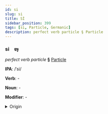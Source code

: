```yaml
---
id: si
slug: si
title: Sİ
sidebar_position: 399
tags: [si, Particle, Germanic]
description: perfect verb particle § Particle
---
```


### si&emsp;<span kind="abugida">ɐɟ</span>

*perfect verb particle* **§** [Particle](../../tags/Particle)

**IPA**: /ˈsi/

**Verb**: -

**Noun**: -

**Modifier**: -

<details>
    <summary>Origin</summary>
    German, Alemannic sii /siː/<br/>
    <em>Germanic Language Family</em>
</details>